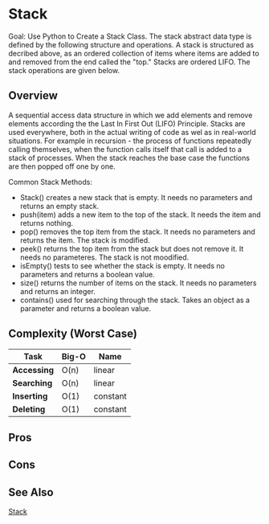 # Stack

Goal: Use Python to Create a Stack Class. The stack abstract data type is defined by the following structure and operations. A stack is structured as decribed above, as an ordered collection of items where items are added to and removed from the end called the "top." Stacks are ordered LIFO. The stack operations are given below.

## Overview

A sequential access data structure in which we add elements and remove elements according the the Last In First Out (LIFO) Principle. Stacks are used everywhere, both in the actual writing of code as wel as in real-world situations. For example in recursion - the process of functions repeatedly calling themselves, when the function calls itself that call is added to a stack of processes. When the stack reaches the base case the functions are then popped off one by one.

Common Stack Methods: 

- Stack() creates a new stack that is empty. It needs no parameters and returns an empty stack.
- push(item) adds a new item to the top of the stack. It needs the item and returns nothing.
- pop() removes the top item from the stack. It needs no parameters and returns the item. The stack is modified.
- peek() returns the top item from the stack but does not remove it. It needs no parameteres. The stack is not moodified.
- isEmpty() tests to see whether the stack is empty. It needs no parameters and returns a boolean value.
- size() returns the number of items on the stack. It needs no parameters and returns an integer.
- contains() used for searching through the stack. Takes an object as a parameter and returns a boolean value.

## Complexity (Worst Case)

Task  | Big-O | Name |
------| ----- | ----- |
**Accessing** | O(n) | linear | 
**Searching** | O(n) | linear |  
**Inserting** | O(1) | constant |
**Deleting**  | O(1) | constant |

## Pros 

## Cons

## See Also

[Stack](https://en.wikipedia.org/wiki/Stack_(abstract_data_type))

